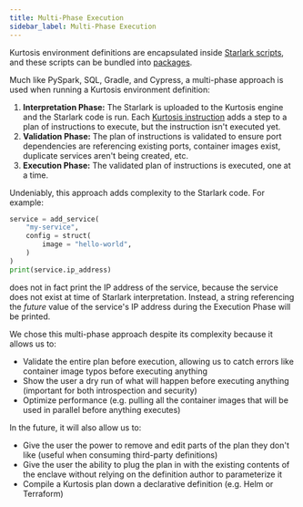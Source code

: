 ```yaml
---
title: Multi-Phase Execution
sidebar_label: Multi-Phase Execution
---
```


<!-- TODO Refactor this a bit when we have a 'plan' object -->

Kurtosis environment definitions are encapsulated inside [Starlark scripts][starlark-explainer], and these scripts can be bundled into [packages][packages].

Much like PySpark, SQL, Gradle, and Cypress, a multi-phase approach is used when running a Kurtosis environment definition:

<!-- TODO Add a dependency phase when we do dependency resolution before interpretation? -->
1. **Interpretation Phase:** The Starlark is uploaded to the Kurtosis engine and the Starlark code is run. Each [Kurtosis instruction][starlark-instructions] adds a step to a plan of instructions to execute, but the instruction isn't executed yet.
1. **Validation Phase:** The plan of instructions is validated to ensure port dependencies are referencing existing ports, container images exist, duplicate services aren't being created, etc.
1. **Execution Phase:** The validated plan of instructions is executed, one at a time.

Undeniably, this approach adds complexity to the Starlark code. For example:

```python
service = add_service(
    "my-service",
    config = struct(
        image = "hello-world",
    )
)
print(service.ip_address)
```

does not in fact print the IP address of the service, because the service does not exist at time of Starlark interpretation. Instead, a string referencing the _future_ value of the service's IP address during the Execution Phase will be printed.

We chose this multi-phase approach despite its complexity because it allows us to:

- Validate the entire plan before execution, allowing us to catch errors like container image typos before executing anything
- Show the user a dry run of what will happen before executing anything (important for both introspection and security)
- Optimize performance (e.g. pulling all the container images that will be used in parallel before anything executes)

In the future, it will also allow us to:

- Give the user the power to remove and edit parts of the plan they don't like (useful when consuming third-party definitions)
- Give the user the ability to plug the plan in with the existing contents of the enclave without relying on the definition author to parameterize it
- Compile a Kurtosis plan down a declarative definition (e.g. Helm or Terraform)

<!---------------- ONLY LINKS BELOW HERE ------------------------->
[starlark-explainer]: ../explainers/starlark.md
[starlark-instructions]: ./starlark-instructions.md
[packages]: ./packages.md
